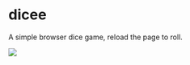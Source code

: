 # dicee
A simple browser dice game, reload the page to roll.

<p>
  <img src="https://user-images.githubusercontent.com/68788406/179668868-9ace08de-e6f8-429c-a9be-a9d420f8fe06.png"></img>
</p>

